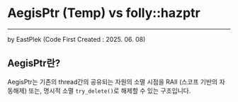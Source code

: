 # AegisPtr (Temp) vs folly::hazptr
---
by EastPlek (Code First Created : 2025. 06. 08)

## AegisPtr란?
AegisPtr는 기존의 thread간의 공유되는 자원의 소멸 시점을 RAII (스코프 기반의 자동해제) 또는, 명시적 소멸 `try_delete()`로 해제할 수 있는 구조입니다.


